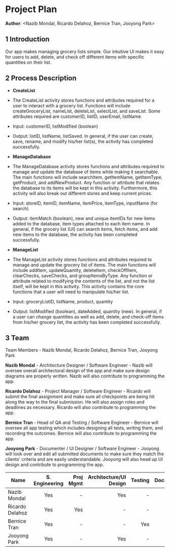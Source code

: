# Project Plan

**Author**: \<Nazib Mondal, Ricardo Delahoz, Bernice Tran, Jooyong Park>

## 1 Introduction
Our app makes managing grocery lists simple. Our intuitive UI makes it easy for users to add, delete, and check off different items with specific quantities on their list.


## 2 Process Description
- **CreateList**
- The CreateList activity stores functions and attributes required for a user to interact with a grocery list. Functions will include createGroceryList, nameList, deleteList, selectList, and saveList. Some attributes required are customerID, listID, userEmail, listName. 
- Input: customerID, listModified (boolean)
- Output: listID, listName, listSaved. In general, if the user can create, save, rename, and modify his/her list(s), the activity has completed successfully.


- **ManageDatabase**
- The ManageDatabase activity stores functions and attributes required to manage and update the database of items while making it searchable. The main functions will include searchItem, getItemName, getItemType, getProduct, and addNewProduct. Any function or attribute that relates the database to its items will be kept in this activity. Furthermore, this activity will also break out different stores and keep current prices. 
- Input: storeID, itemID, itemName, itemPrice, itemType, inputName (for search)
- Output: itemMatch (boolean), new and unique itemIDs for new items added to the database, item types attached to each item name. In general, if the grocery list (UI) can search items, fetch items, and add new items to the database, the activity has been completed successfully. 

- **ManageList**
- The ManageList activity stores functions and attributes required to manage and update the grocery list of items. The main functions will include addItem, updateQuantity, deleteItem, checkOffItem, clearChecks, saveChecks, and groupItemsByType. Any function or attribute related to modifying the contents of the list, and not the list itself, will be kept in this activity. This activity contains the core functions that a user will need to manipulate his/her list. 
- Input: groceryListID, listName, product, quantity
- Output: listModified (boolean), dateAdded, quantity (new). In general, if a user can change quantities as well as add, delete, and check-off items from his/her grocery list, the activity has been completed successfully.  



## 3 Team
Team Members - Nazib Mondal, Ricardo Delahoz, Bernice Tran, Jooyong Park

**Nazib Mondal** -  Architecture Designer / Software Engineer  - Nazib will oversee overall architectural design of the app and make sure design diagrams are properly written. Nazib will also contribute to programming the app.

**Ricardo Delahoz** - Project Manager / Software Engineer  - Ricardo will submit the final assignment and make sure all checkpoints are being hit along the way to the final submission. He will also assign roles and deadlines as necessary. Ricardo will also contribute to programming the app.

**Bernice Tran** - Head of QA and Testing / Software Engineer - Bernice will oversee all app testing which includes designing all tests, writing them, and recording the outcomes. Bernice will also contribute to programming the app.

**Jooyong Park** - Documenter / UI Designer / Software Engineer - Jooyong will look over and edit all submitted documents to make sure they match the clients' criteria and are easily understandable. Jooyong will also head up UI design and contribute to programming the app. 


| Name          | S. Engineering           | Proj Mgmt  | Architecture/UI Design        | Testing           | Documentation |
| ------------- |:-------------:| -----:|-----:|-----:|-----:|
| Nazib Mondal |Yes| - | Yes| - | -| 
| Ricardo Delahoz   |Yes| Yes | -| - | -| 
| Bernice Tran    |Yes| - | - | Yes | -| 
| Jooyong Park |Yes| - | Yes| - | Yes| 
